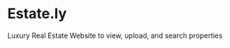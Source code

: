 # Estate.ly
Luxury Real Estate Website to view, upload, and search properties 
<blockquote class="imgur-embed-pub" lang="en" data-id="a/t0Fp3Hj"><a href="//imgur.com/a/t0Fp3Hj"></a></blockquote><script async src="//s.imgur.com/min/embed.js" charset="utf-8"></script>